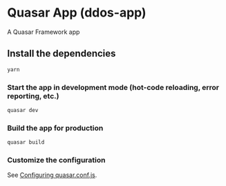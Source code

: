 # Quasar App (ddos-app)

A Quasar Framework app

## Install the dependencies

```bash
yarn
```

### Start the app in development mode (hot-code reloading, error reporting, etc.)

```bash
quasar dev
```

### Build the app for production

```bash
quasar build
```

### Customize the configuration

See
[Configuring quasar.conf.js](https://quasar.dev/quasar-cli/quasar-conf-js).
